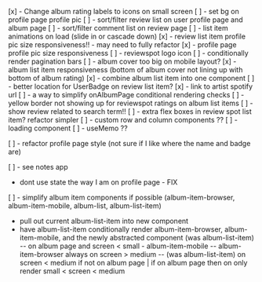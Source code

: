 [x] - Change album rating labels to icons on small screen
[ ] - set bg on profile page profile pic
[ ] - sort/filter review list on user profile page and album page
[ ] - sort/filter comment list on review page
[ ] - list item animations on load (slide in or cascade down)
[x] - review list item profile pic size responsiveness!! - may need to fully refactor
[x] - profile page profile pic size responsiveness
[ ] - reviewspot logo icon
[ ] - conditionally render pagination bars
[ ] - album cover too big on mobile layout?
[x] - album list item responsiveness (bottom of album cover not lining up with bottom of album rating)
[x] - combine album list item into one component
[ ] - better location for UserBadge on review list item?
[x] - link to artist spotify url
[ ] - a way to simplify onAlbumPage conditional rendering checks
[ ] - yellow border not showing up for reviewspot ratings on album list items
[ ] - show review related to search term!!
[ ] - extra flex boxes in review spot list item? refactor simpler
[ ] - custom row and column components ??
[ ] - loading component
[ ] - useMemo ??

[ ] - refactor profile page style (not sure if I like where the name and badge are)

[ ] - see notes app

- dont use state the way I am on profile page - FIX

[ ] - simplify album item components if possible (album-item-browser, album-item-mobile, album-list, album-list-item)

- pull out current album-list-item into new component
- have album-list-item conditionally render album-item-browser, album-item-mobile, and the newly abstracted component (was album-list-item)
  -- on album page and screen < small - album-item-mobile
  -- album-item-browser always on screen > medium
  -- (was album-list-item) on screen < medium if not on album page | if on album page then on only render small < screen < medium
